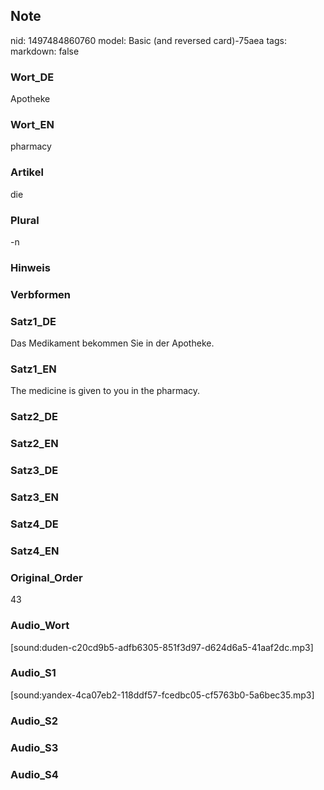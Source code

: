## Note
nid: 1497484860760
model: Basic (and reversed card)-75aea
tags: 
markdown: false

### Wort_DE
Apotheke

### Wort_EN
pharmacy

### Artikel
die

### Plural
-n

### Hinweis


### Verbformen


### Satz1_DE
Das Medikament bekommen Sie in der Apotheke.

### Satz1_EN
The medicine is given to you in the pharmacy.

### Satz2_DE


### Satz2_EN


### Satz3_DE


### Satz3_EN


### Satz4_DE


### Satz4_EN


### Original_Order
43

### Audio_Wort
[sound:duden-c20cd9b5-adfb6305-851f3d97-d624d6a5-41aaf2dc.mp3]

### Audio_S1
[sound:yandex-4ca07eb2-118ddf57-fcedbc05-cf5763b0-5a6bec35.mp3]

### Audio_S2


### Audio_S3


### Audio_S4

